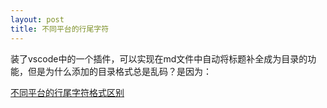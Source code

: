 ```yaml
---
layout: post
title: 不同平台的行尾字符
---
```


装了vscode中的一个插件，可以实现在md文件中自动将标题补全成为目录的功能，但是为什么添加的目录格式总是乱码？是因为：

[不同平台的行尾字符格式区别](https://blog.csdn.net/u014171091/article/details/89629634)


